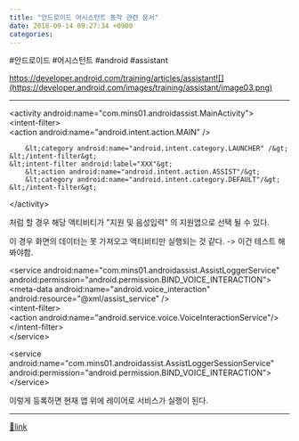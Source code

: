 ```yaml
---
title: "안드로이드 어시스턴트 동작 관련 문서"
date: 2018-09-14 09:27:34 +0900
categories: 
---
```

  

#안드로이드 #어시스턴트 #android #assistant

  


https://developer.android.com/training/articles/assistant![](https://developer.android.com/images/training/assistant/image03.png)  
  
  


- - - - - -

&lt;activity android:name="com.mins01.androidassist.MainActivity"&gt;  
    &lt;intent-filter&gt;  
        &lt;action android:name="android.intent.action.MAIN" /&gt;  
  
        &lt;category android:name="android.intent.category.LAUNCHER" /&gt;  
    &lt;/intent-filter&gt;  
    &lt;intent-filter android:label="XXX"&gt;  
        &lt;action android:name="android.intent.action.ASSIST"/&gt;  
        &lt;category android:name="android.intent.category.DEFAULT"/&gt;  
    &lt;/intent-filter&gt;  
&lt;/activity&gt;



처럼 할 경우 해당 액티비티가 "지원 및 음성입력" 의 지원앱으로 선택 될 수 있다.

이 경우 화면의 데이터는 못 가져오고 액티비티만 실행되는 것 같다. -&gt; 이건 테스트 해봐야함.

  
&lt;service android:name="com.mins01.androidassist.AssistLoggerService"  
    android:permission="android.permission.BIND_VOICE_INTERACTION"&gt;  
    &lt;meta-data android:name="android.voice_interaction"  
        android:resource="@xml/assist_service" /&gt;  
    &lt;intent-filter&gt;  
        &lt;action android:name="android.service.voice.VoiceInteractionService"/&gt;  
    &lt;/intent-filter&gt;  
&lt;/service&gt;  
  
&lt;service android:name="com.mins01.androidassist.AssistLoggerSessionService"  
    android:permission="android.permission.BIND_VOICE_INTERACTION"&gt;  
&lt;/service&gt;



이렇게 등록하면 현재 앱 위에 레이어로 서비스가 실행이 된다.

  
  






  ***
[🔗link](http://www.mins01.com/mh/tech/read/1195)